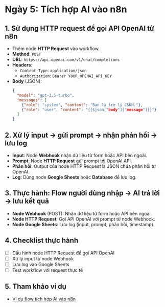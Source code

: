 # Ngày 5: Tích hợp AI vào n8n

## 1. Sử dụng HTTP request để gọi API OpenAI từ n8n
- Thêm node **HTTP Request** vào workflow.
- **Method**: `POST`
- **URL**: `https://api.openai.com/v1/chat/completions`
- **Headers**:
  - `Content-Type`: `application/json`
  - `Authorization`: `Bearer YOUR_OPENAI_API_KEY`
- **Body** (JSON):
  ```json
  {
    "model": "gpt-3.5-turbo",
    "messages": [
      {"role": "system", "content": "Bạn là trợ lý CSKH."},
      {"role": "user", "content": "{{$json["body"]["message"]}}"}
    ]
  }
  ```

## 2. Xử lý input → gửi prompt → nhận phản hồi → lưu log
- **Input**: Node **Webhook** nhận dữ liệu từ form hoặc API bên ngoài.
- **Prompt**: Node **HTTP Request** gửi prompt tới OpenAI API.
- **Phản hồi**: Output của node HTTP Request là JSON chứa phản hồi từ OpenAI.
- **Log**: Dùng node **Google Sheets** hoặc **Database** để lưu log.

## 3. Thực hành: Flow người dùng nhập → AI trả lời → lưu kết quả
- **Node Webhook** (POST): Nhận dữ liệu từ form hoặc API bên ngoài.
- **Node HTTP Request**: Gọi API OpenAI với prompt từ node Webhook.
- **Node Google Sheets**: Lưu log (input, prompt, phản hồi, timestamp).

## 4. Checklist thực hành
- [ ] Cấu hình node HTTP Request để gọi API OpenAI
- [ ] Xử lý input từ node Webhook
- [ ] Lưu log vào Google Sheets
- [ ] Test workflow với request thực tế

## 5. Tham khảo ví dụ
- [Ví dụ flow tích hợp AI vào n8n](./flow-example.md) 